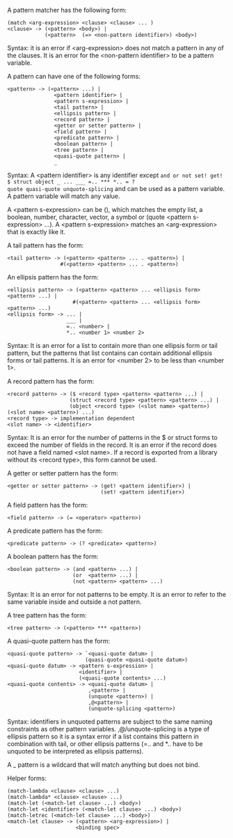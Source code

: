 A pattern matcher has the following form:  
```
(match <arg-expression> <clause> <clause> ... )
<clause> -> (<pattern> <body>) |
            (<pattern>  (=> <non-pattern identifier>) <body>)
```
Syntax: it is an error if \<arg-expression\> does not match a pattern in any of the
clauses. It is an error for the \<non-pattern identifier\> to be a pattern variable.
  
A pattern can have one of the following forms:  
```
<pattern> -> (<pattern> ...) |  
               <pattern identifier> |  
               <pattern s-expression> |  
               <tail pattern> |  
               <ellipsis pattern> |  
               <record pattern> |  
               <getter or setter pattern> |  
               <field pattern> |  
               <predicate pattern> |  
               <boolean pattern> |  
               <tree pattern> |  
               <quasi-quote pattern> |  
               _
```  
Syntax: A \<pattern identifier\> is any identifier except <code>and or not set! get! $ struct object _ ... \_\_\_
=..
\*\*\*
\*..
= ? quote quasi-quote unquote-splicing</code>
and can be used as a pattern variable. A pattern variable will match any value.  


A \<pattern s-expression\> can be (), which matches the empty list, a boolean, number, character, vector, a symbol or (quote \<pattern s-expression\> ...). A \<pattern s-expression\> matches an \<arg-expression\> that is exactly like it.


A tail pattern has the form:
```
<tail pattern> -> (<pattern> <pattern> ... . <pattern>) |
                 #(<pattern> <pattern> ... . <pattern>)
```
An ellipsis pattern has the form:
```
<ellipsis pattern> -> (<pattern> <pattern> ... <ellipsis form> <pattern> ...) |
                     #(<pattern> <pattern> ... <ellipsis form> <pattern> ...)
<ellipsis form> -> ... |
                   ___ |
                   =.. <number> |
                   *.. <number 1> <number 2>
```
Syntax: It is an error for a list to contain more than one ellipsis form or tail pattern, but the patterns that list contains can contain additional ellipsis forms or tail patterns. It is an error for \<number 2\> to be less than \<number 1\>.


A record pattern has the form:
```
<record pattern> -> ($ <record type> <pattern> <pattern> ...) |
                    (struct <record type> <pattern> <pattern> ...) |
                    (object <record type> (<slot name> <pattern>) (<slot name> <pattern>) ...)
<record type> -> implementation dependent
<slot name> -> <identifier>
```
Syntax: It is an error for the number of patterns in the $ or struct forms to exceed the number of fields in the record. It is an error if the record does not have a field named \<slot name\>. If a record is exported from a library without its \<record type\>, this form cannot be used.


 A getter or setter pattern has the form:
```
<getter or setter pattern> -> (get! <pattern identifier>) |
                              (set! <pattern identifier>)
```


A field pattern has the form:
```
<field pattern> -> (= <operator> <pattern>)
```

A predicate pattern has the form:
```
<predicate pattern> -> (? <predicate> <pattern>)
```


A boolean pattern has the form:
```
<boolean pattern> -> (and <pattern> ...) |
                     (or  <pattern> ...) |
                     (not <pattern> <pattern> ...)
```
Syntax: It is an error for not patterns to be empty. It is an error to refer to the same variable inside and outside a not pattern.

A tree pattern has the form:
```
<tree pattern> -> (<pattern> *** <pattern>)
```

A quasi-quote pattern has the form:
```
<quasi-quote pattern> -> `<quasi-quote datum> |
                         (quasi-quote <quasi-quote datum>)
<quasi-quote datum> -> <pattern s-expression> |
                       <identifier> |
                       (<quasi-quote contents> ...)
<quasi-quote contents> -> <quasi-quote datum> |
                          ,<pattern> |
                          (unquote <pattern>) |
                          ,@<pattern> |
                          (unquote-splicing <pattern>) 
```


Syntax: identifiers in unquoted patterns are subject to the same naming constraints as other pattern variables. ,@/unquote-splicing is a type of ellipsis pattern so it is a syntax error if a list contains this pattern in combination with tail, or other ellipsis patterns (=.. and \*.. have to be unquoted to be interpreted as ellipsis patterns).

A _ pattern is a wildcard that will match anything but does not bind.


Helper forms:
```
(match-lambda <clause> <clause> ...)
(match-lambda* <clause> <clause> ...)
(match-let (<match-let clause> ...) <body>)
(match-let <identifier> (<match-let clause> ...) <body>)
(match-letrec (<match-let clause> ...) <body>)
<match-let clause> -> (<pattern> <arg-expression>) |
                      <binding spec>
```
